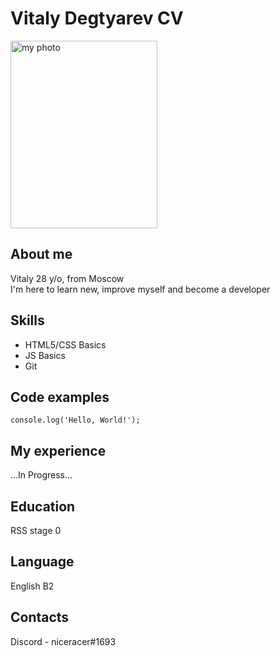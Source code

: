 # Vitaly Degtyarev CV  

<img src="https://i.ibb.co/p1jCCmn/cv.jpg" alt="my photo" width="235" height="300">

## About me

Vitaly 28 y/o, from Moscow\
I'm here to learn new, improve myself and become a developer

## Skills

* HTML5/CSS Basics
* JS Basics
* Git

## Code examples

`console.log('Hello, World!');`

## My experience

...In Progress...

## Education

RSS stage 0

## Language

English B2

## Contacts

Discord - niceracer#1693